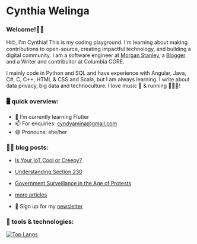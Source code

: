 <!--**CynthiaWelinga/CynthiaWelinga** is a ✨ _special_ ✨ repository because its `README.md` (this file) appears on your GitHub profile.-->

# Cynthia Welinga

### Welcome!👋🏾 

<p> Hi🤓, I'm Cynthia! This is my coding playground. I'm learning about making contributions to open-source, creating impactful technology, and building a digital community. I am a software engineer at <a href="https://www.linkedin.com/in/cynthia-juma/">Morgan Stanley</a>, a <a href="https://cynthiawelinga.com/">Blogger</a> and a Writer and contribuitor at Columbia CORE. </p>
I mainly code in Python and SQL and have experience with Angular, Java, C#, C, C++, HTML & CSS and Scala, but I am always learning. I write about data privacy, big data and technoculture. I love music 🎼 & running 🏃🏾‍♀️!
 
### 🖥️ quick overview: 
- 🌱 I’m currently learning Flutter
- 📫 For enquiries: cyndyamina@gmail.com 
- 😄 Pronouns: she/her

### ✍🏾 blog posts:
- <a href="https://cynthiawelinga.com/is-your-iot-cool-or-creepy/">Is Your IoT Cool or Creepy?</a>
- <a href="https://cynthiawelinga.com/understanding-section-230/">Understanding Section 230</a>
- <a href="https://cynthiawelinga.com/218-2/">Government Surveillance in the Age of Protests</a>
- <a href="https://cynthiawelinga.com/tech-articles/">more articles</a>

- 💌 Sign up for my <a href="https://cynthiawelinga.com/subscribe/">newsletter</a>

### 🔧 tools & technologies:
[![Top Langs](https://github-readme-stats.vercel.app/api/top-langs/?username=CynthiaWelinga&layout=compact)](https://github.com/CynthiaWelinga/github-readme-stats)













